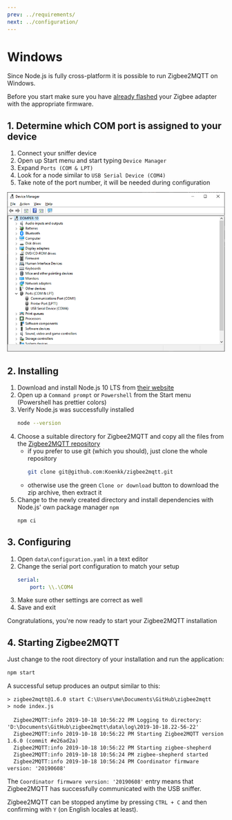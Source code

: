 ```yaml
---
prev: ../requirements/
next: ../configuration/
---
```


# Windows

Since Node.js is fully cross-platform it is possible to run Zigbee2MQTT on Windows.

Before you start make sure you have [already flashed](../information/flashing_the_cc2531.html) your Zigbee adapter with the appropriate firmware.

## 1. Determine which COM port is assigned to your device

1. Connect your sniffer device
1. Open up Start menu and start typing `Device Manager`
1. Expand `Ports (COM & LPT)`
1. Look for a node similar to `USB Serial Device (COM4)`
1. Take note of the port number, it will be needed during configuration

![Device Manager](../../images/devicemanager.png)

## 2. Installing

1. Download and install Node.js 10 LTS from [their website](https://nodejs.org/en/)
1. Open up a `Command prompt` or `Powershell` from the Start menu (Powershell has prettier colors)
1. Verify Node.js was successfully installed
    ```bash
    node --version
    ```
1. Choose a suitable directory for Zigbee2MQTT and copy all the files from the [Zigbee2MQTT repository](https://github.com/koenkk/zigbee2mqtt)
    * if you prefer to use git (which you should), just clone the whole repository
        ```bash
        git clone git@github.com:Koenkk/zigbee2mqtt.git
        ```
    * otherwise use the green `Clone or download` button to download the zip archive, then extract it
1. Change to the newly created directory and install dependencies with Node.js' own package manager `npm`
    ```bash
    npm ci
    ```

## 3. Configuring

1. Open `data\configuration.yaml` in a text editor
1. Change the serial port configuration to match your setup
    ```yaml
    serial:
        port: \\.\COM4
    ```
1. Make sure other settings are correct as well
1. Save and exit

Congratulations, you're now ready to start your Zigbee2MQTT installation

## 4. Starting Zigbee2MQTT

Just change to the root directory of your installation and run the application:
```bash
npm start
```

A successful setup produces an output similar to this:

```
> zigbee2mqtt@1.6.0 start C:\Users\me\Documents\GitHub\zigbee2mqtt
> node index.js

  Zigbee2MQTT:info 2019-10-18 10:56:22 PM Logging to directory: 'D:\Documents\GitHub\zigbee2mqtt\data\log\2019-10-18.22-56-22'
  Zigbee2MQTT:info 2019-10-18 10:56:22 PM Starting Zigbee2MQTT version 1.6.0 (commit #e26ad2a)
  Zigbee2MQTT:info 2019-10-18 10:56:22 PM Starting zigbee-shepherd
  Zigbee2MQTT:info 2019-10-18 10:56:24 PM zigbee-shepherd started
  Zigbee2MQTT:info 2019-10-18 10:56:24 PM Coordinator firmware version: '20190608'
```

The `Coordinator firmware version: '20190608'` entry means that Zigbee2MQTT has successfully communicated with the USB sniffer.

Zigbee2MQTT can be stopped anytime by pressing `CTRL + C` and then confirming with `Y` (on English locales at least).
